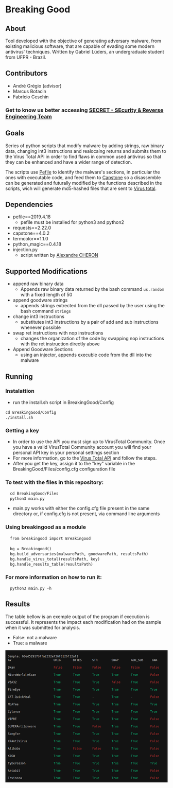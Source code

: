 # Breaking Good

## About
Tool developed with the objective of generating adversary malware, from existing malicious software, that are capable of evading some modern antivirus' techniques. Written by Gabriel Lüders, an undergraduate student from UFPR - Brazil.


## Contributors
  - André Grégio (advisor)
  - Marcus Botacin
  - Fabrício Ceschin
### Get to know us better accessing [SECRET - SEcurity & Reverse Engineering Team](https://secret.inf.ufpr.br/)


## Goals

Series of python scripts that modify malware by adding strings, raw binary data, changing int3 instructions and realocaing returns and submits them to the Virus Total API in order to find flaws in common used antivirus so that they can be enhanced and have a wider range of detection.

The scripts use [Pefile](https://pypi.org/project/pefile/) to identify the malware's sections, in particular the ones with executable code, and feed them to [Capstone](http://www.capstone-engine.org/) so a disassemble can be generated and futurally modified by the functions described in the scripts, wich will generate md5-hashed files that are sent to [Virus total](https://www.virustotal.com/gui/home/upload).


## Dependencies
  - pefile==2019.4.18
    - pefile must be installed for python3 and python2
  - requests==2.22.0
  - capstone==4.0.2
  - termcolor==1.1.0
  - python_magic==0.4.18
  - injection.py
    - script written by [Alexandre CHERON](https://axcheron.github.io/code-injection-with-python/)



## Supported Modifications
  - append raw binary data
    - Appends raw binary data returned by the bash command ```us.random``` with a fixed length of 50
  - append goodware strings
    - appends strings extrected from the dll passed by the user using the bash command ```strings```
  - change int3 instructions
    - substitutes int3 instructions by a pair of add and sub instructions whenever possible
  - swap ret instructions with nop instructions
    - changes the organization of the code by swapping nop instructions with the ret instruction directly above
  - Append Goodware Sections
    - using an injector, appends execuble code from the dll into the malware


## Running

### Instalattion
  - run the install.sh script in BreakingGood/Config
  
  ```
  cd BreakingGood/Config
  ./install.sh
  ```

### Getting a key
  - In order to use the API you must sign up to VirusTotal Community. Once you have a valid VirusTotal Community account you will find your personal API key in your personal settings section
  - For more information, go to the [Virus Total API](https://developers.virustotal.com/reference#getting-started) and follow the steps.
  - After you get the key, assign it to the "key" variable in the BreakingGood/Files/config.cfg configuration file 


### To test with the files in this repository:

```
  cd BreakingGood/Files
  python3 main.py
```
- main.py works with either the config.cfg file present in the same directory or, if config.cfg is not present, via command line arguments

### Using breakingood as a module

```
  from breakingood import Breakingood

  bg = Breakingood()
  bg.build_adversaries(malwarePath, goodwarePath, resultsPath)
  bg.handle_virus_total(resultsPath, key)
  bg.handle_results_table(resultsPath)

```


### For more information on how to run it: 

```
  python3 main.py -h
```

## Results
  The table bellow is an exemple output of the program if execution is successful. It represents the impact each modification had on the sample when it was submitted for analysis.
  
  - False: not a malware
  - True: a malware

 ![Alt text](./results.png "Example of a Detection Table")


